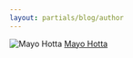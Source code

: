 ```yaml
---
layout: partials/blog/author
---
```


![Mayo Hotta](//assets/img/team/members/MayoHotta.jpg)
[Mayo Hotta](https://www.linkedin.com/in/mayo-hotta-b71b29141 "link")
